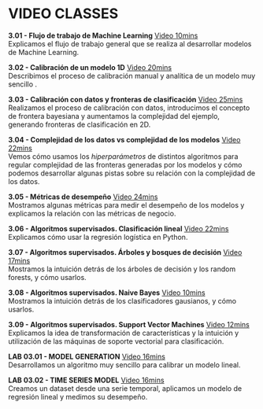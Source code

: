 # VIDEO CLASSES


**3.01 - Flujo de trabajo de Machine Learning** [Video 10mins](https://www.youtube.com/watch?v=VicKyzFGBM0) <br/> Explicamos el flujo de trabajo general que se realiza al desarrollar modelos de Machine Learning.

**3.02 - Calibración de un modelo 1D** [Video 20mins](https://www.youtube.com/watch?v=sqU23q_7X5M) <br/>  Describimos el proceso de calibración manual y analítica de un modelo muy sencillo .

**3.03 - Calibración con datos y fronteras de clasificación** [Video 25mins](https://www.youtube.com/watch?v=yGX1o7-1cVU) <br/>  Realizamos el proceso de calibración con datos, introducimos el concepto de frontera bayesiana y aumentamos la complejidad del ejemplo, generando fronteras de clasificación en 2D.

**3.04 - Complejidad de los datos vs complejidad de los modelos** [Video 22mins](https://www.youtube.com/watch?v=MP7E9b5jhkw) <br/>   Vemos cómo usamos los _hiperparámetros_ de distintos algoritmos para regular complejidad de las fronteras generadas por los modelos y cómo podemos desarrollar algunas pistas sobre su relación con la complejidad de los datos.

**3.05 - Métricas de desempeño** [Video 24mins](https://www.youtube.com/watch?v=3e2wWllq5NE) <br/>  Mostramos algunas métricas para medir el desempeño de los modelos y explicamos la relación con las métricas de negocio.

**3.06 - Algoritmos supervisados. Clasificación lineal** [Video 22mins](https://www.youtube.com/watch?v=Srbcs4Pumt8) <br/>  Explicamos cómo usar la regresión logística en Python.

**3.07 - Algoritmos supervisados. Árboles y bosques de decisión** [Video 17mins](https://www.youtube.com/watch?v=kLC3Zfgz8y8) <br/>  Mostramos la intuición detrás de los árboles de decisión y los random forests, y cómo usarlos.

**3.08 - Algoritmos supervisados. Naive Bayes** [Video 10mins](https://www.youtube.com/watch?v=3NPYwIzsYUU) <br/>  Mostramos la intuición detrás de los clasificadores gausianos, y cómo usarlos.

**3.09 - Algoritmos supervisados. Support Vector Machines** [Video 12mins](https://www.youtube.com/watch?v=dYGW7MDgS40) <br/>  Explicamos la idea de transformación de características y la intuición y utilización de las máquinas de soporte vectorial para clasificación.

**LAB 03.01 - MODEL GENERATION** [Video 16mins](https://www.youtube.com/watch?v=Zj77iukp1LU) <br/>  Desarrollamos un algoritmo muy sencillo para calibrar un modelo lineal.

**LAB 03.02 - TIME SERIES MODEL** [Video 16mins](https://www.youtube.com/watch?v=Ts1VXW30hn8) <br/>  Creamos un dataset desde una serie temporal, aplicamos un modelo de regresión lineal y medimos su desempeño.
